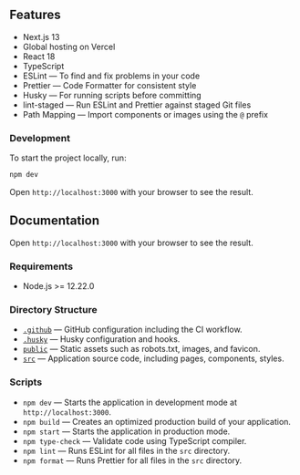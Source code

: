 ## Features

- Next.js 13
- Global hosting on Vercel
- React 18
- TypeScript
- ESLint — To find and fix problems in your code
- Prettier — Code Formatter for consistent style
- Husky — For running scripts before committing
- lint-staged — Run ESLint and Prettier against staged Git files
- Path Mapping — Import components or images using the `@` prefix

### Development

To start the project locally, run:

```bash
npm dev
```

Open `http://localhost:3000` with your browser to see the result.

## Documentation

Open `http://localhost:3000` with your browser to see the result.

### Requirements

- Node.js >= 12.22.0

### Directory Structure

- [`.github`](.github) — GitHub configuration including the CI workflow.<br>
- [`.husky`](.husky) — Husky configuration and hooks.<br>
- [`public`](./public) — Static assets such as robots.txt, images, and favicon.<br>
- [`src`](./src) — Application source code, including pages, components, styles.

### Scripts

- `npm dev` — Starts the application in development mode at `http://localhost:3000`.
- `npm build` — Creates an optimized production build of your application.
- `npm start` — Starts the application in production mode.
- `npm type-check` — Validate code using TypeScript compiler.
- `npm lint` — Runs ESLint for all files in the `src` directory.
- `npm format` — Runs Prettier for all files in the `src` directory.
